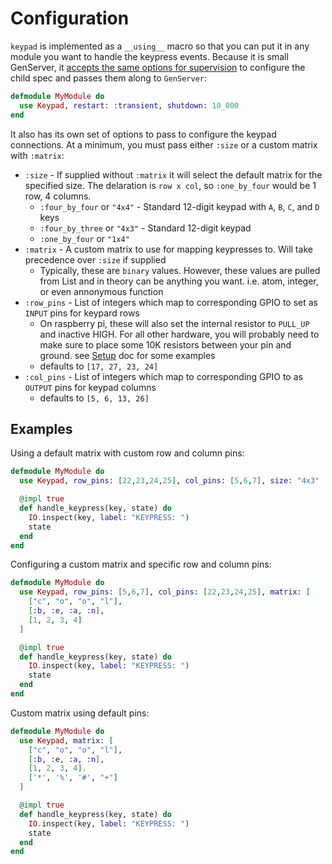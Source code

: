# Configuration

`keypad` is implemented as a `__using__` macro so that you can put it in any module you want
to handle the keypress events. Because it is small GenServer, it [accepts the same options for supervision](https://hexdocs.pm/elixir/GenServer.html#module-how-to-supervise)
to configure the child spec and passes them along to `GenServer`:

```elixir
defmodule MyModule do
  use Keypad, restart: :transient, shutdown: 10_000
end
```

It also has its own set of options to pass to configure the keypad connections. At a minimum, you must
pass either `:size` or a custom matrix with `:matrix`:

* `:size` - If supplied without `:matrix` it will select the default matrix for the specified size. The delaration is `row x col`, so `:one_by_four` would be 1 row, 4 columns.
  * `:four_by_four` or `"4x4"` - Standard 12-digit keypad with `A`, `B`, `C`, and `D` keys
  * `:four_by_three` or `"4x3"` - Standard 12-digit keypad
  * `:one_by_four` or `"1x4"`
* `:matrix` - A custom matrix to use for mapping keypresses to. Will take precedence over `:size` if supplied
  * Typically, these are `binary` values. However, these values are pulled from List and in theory can be
  anything you want. i.e. atom, integer, or even annonymous function
* `:row_pins` - List of integers which map to corresponding GPIO to set as `INPUT` pins for keypard rows
  * On raspberry pi, these will also set the internal resistor to `PULL_UP` and inactive HIGH. For all other hardware, you will probably need to make sure to place some 10K resistors between your pin and ground. see [Setup](SETUP.md) doc for some examples
  * defaults to `[17, 27, 23, 24]`
* `:col_pins` - List of integers which map to corresponding GPIO to as `OUTPUT` pins for keypad columns
  * defaults to `[5, 6, 13, 26]`

## Examples

Using a default matrix with custom row and column pins:
```elixir
defmodule MyModule do
  use Keypad, row_pins: [22,23,24,25], col_pins: [5,6,7], size: "4x3"

  @impl true
  def handle_keypress(key, state) do
    IO.inspect(key, label: "KEYPRESS: ")
    state
  end
end
```

Configuring a custom matrix and specific row and column pins:
```elixir
defmodule MyModule do
  use Keypad, row_pins: [5,6,7], col_pins: [22,23,24,25], matrix: [
    ["c", "o", "o", "l"],
    [:b, :e, :a, :n],
    [1, 2, 3, 4]
  ]

  @impl true
  def handle_keypress(key, state) do
    IO.inspect(key, label: "KEYPRESS: ")
    state
  end
end
```

Custom matrix using default pins:
```elixir
defmodule MyModule do
  use Keypad, matrix: [
    ["c", "o", "o", "l"],
    [:b, :e, :a, :n],
    [1, 2, 3, 4].
    ['*', '%', '#', "+"]
  ]

  @impl true
  def handle_keypress(key, state) do
    IO.inspect(key, label: "KEYPRESS: ")
    state
  end
end
```